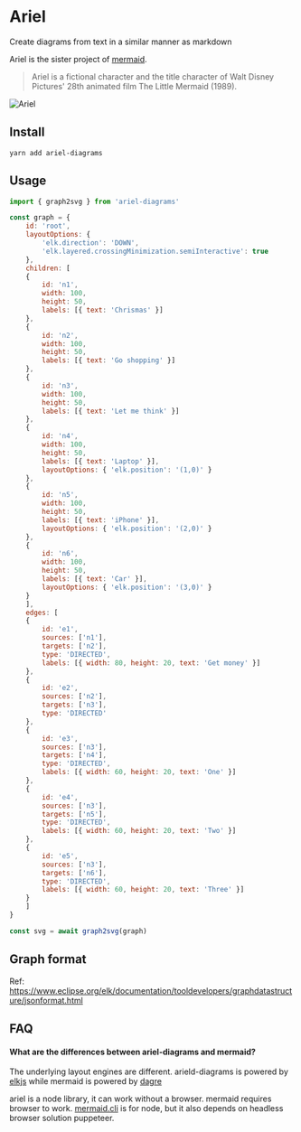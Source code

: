 # Ariel

Create diagrams from text in a similar manner as markdown

Ariel is the sister project of [mermaid](https://github.com/knsv/mermaid).

> Ariel is a fictional character and the title character of Walt Disney Pictures' 28th animated film The Little Mermaid (1989).

![Ariel](https://upload.wikimedia.org/wikipedia/en/7/77/Ariel_disney.png)


## Install

```
yarn add ariel-diagrams
```


## Usage

```js
import { graph2svg } from 'ariel-diagrams'

const graph = {
    id: 'root',
    layoutOptions: {
        'elk.direction': 'DOWN',
        'elk.layered.crossingMinimization.semiInteractive': true
    },
    children: [
    {
        id: 'n1',
        width: 100,
        height: 50,
        labels: [{ text: 'Chrismas' }]
    },
    {
        id: 'n2',
        width: 100,
        height: 50,
        labels: [{ text: 'Go shopping' }]
    },
    {
        id: 'n3',
        width: 100,
        height: 50,
        labels: [{ text: 'Let me think' }]
    },
    {
        id: 'n4',
        width: 100,
        height: 50,
        labels: [{ text: 'Laptop' }],
        layoutOptions: { 'elk.position': '(1,0)' }
    },
    {
        id: 'n5',
        width: 100,
        height: 50,
        labels: [{ text: 'iPhone' }],
        layoutOptions: { 'elk.position': '(2,0)' }
    },
    {
        id: 'n6',
        width: 100,
        height: 50,
        labels: [{ text: 'Car' }],
        layoutOptions: { 'elk.position': '(3,0)' }
    }
    ],
    edges: [
    {
        id: 'e1',
        sources: ['n1'],
        targets: ['n2'],
        type: 'DIRECTED',
        labels: [{ width: 80, height: 20, text: 'Get money' }]
    },
    {
        id: 'e2',
        sources: ['n2'],
        targets: ['n3'],
        type: 'DIRECTED'
    },
    {
        id: 'e3',
        sources: ['n3'],
        targets: ['n4'],
        type: 'DIRECTED',
        labels: [{ width: 60, height: 20, text: 'One' }]
    },
    {
        id: 'e4',
        sources: ['n3'],
        targets: ['n5'],
        type: 'DIRECTED',
        labels: [{ width: 60, height: 20, text: 'Two' }]
    },
    {
        id: 'e5',
        sources: ['n3'],
        targets: ['n6'],
        type: 'DIRECTED',
        labels: [{ width: 60, height: 20, text: 'Three' }]
    }
    ]
}

const svg = await graph2svg(graph)
```


## Graph format

Ref: https://www.eclipse.org/elk/documentation/tooldevelopers/graphdatastructure/jsonformat.html


## FAQ

#### What are the differences between ariel-diagrams and mermaid?

The underlying layout engines are different. arield-diagrams is powered by [elkjs](https://github.com/OpenKieler/elkjs) while mermaid is powered by [dagre](https://github.com/dagrejs)

ariel is a node library, it can work without a browser. mermaid requires browser to work. [mermaid.cli](https://github.com/mermaidjs/mermaid.cli) is for node, but it also depends on headless browser solution puppeteer.
